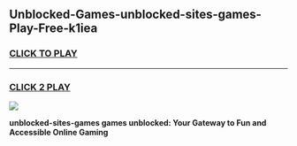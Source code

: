 
## Unblocked-Games-unblocked-sites-games-Play-Free-k1iea
<h3>
<a href="https://premium76.site?title=unblocked-sites-games&ref=18A1">CLICK TO PLAY</a></h3>
<hr>

<h3>
<a href="https://premium76.site?title=unblocked-sites-games&ref=18A1">CLICK 2 PLAY</a>
  
</h3>

<a href="https://premium76.site?title=unblocked-sites-games&ref=18A1"><img src="https://clearcache.store/games.png"></a>


**unblocked-sites-games games unblocked: Your Gateway to Fun and Accessible Online Gaming**
